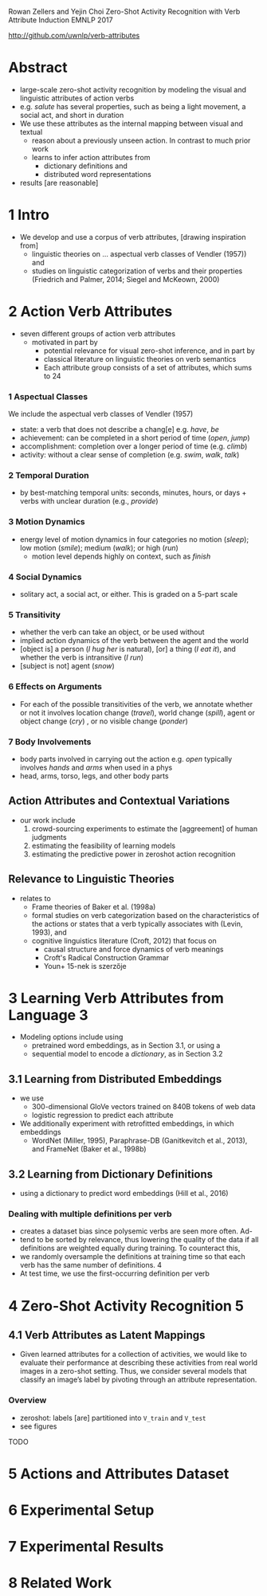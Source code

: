 Rowan Zellers and Yejin Choi
Zero-Shot Activity Recognition with Verb Attribute Induction
EMNLP 2017

http://github.com/uwnlp/verb-attributes

# Abstract

* large-scale zero-shot activity recognition
  by modeling the visual and linguistic attributes of action verbs
* e.g. _salute_ has several properties, such as being a
  light movement, a social act, and short in duration
* We use these attributes as the internal mapping between visual and textual
  * reason about a previously unseen action. In contrast to much prior work
  * learns to infer action attributes from
    * dictionary definitions and
    * distributed word representations
* results [are reasonable]

# 1 Intro

* We develop and use a corpus of verb attributes, [drawing inspiration from]
  * linguistic theories on ... aspectual verb classes of Vendler (1957)) and
  * studies on linguistic categorization of verbs and their properties
    (Friedrich and Palmer, 2014; Siegel and McKeown, 2000)

# 2 Action Verb Attributes

* seven different groups of action verb attributes
  * motivated in part by
    * potential relevance for visual zero-shot inference, and in part by
    * classical literature on linguistic theories on verb semantics
    * Each attribute group consists of a set of attributes, which sums to 24

### 1 Aspectual Classes

We include the aspectual verb classes of Vendler (1957)
* state: a verb that does not describe a chang[e] e.g. _have_, _be_
* achievement: can be completed in a short period of time (_open_, _jump_)
* accomplishment: completion over a longer period of time (e.g.  _climb_)
* activity: without a clear sense of completion (e.g. _swim_, _walk_, _talk_)

### 2 Temporal Duration

* by best-matching temporal units: seconds, minutes, hours, or days + verbs
  with unclear duration (e.g., _provide_)

### 3 Motion Dynamics

* energy level of motion dynamics in four categories
  no motion (_sleep_); low motion (_smile_); medium (_walk_); or high (_run_) 
  + motion level depends highly on context, such as _finish_

### 4 Social Dynamics

* solitary act, a social act, or either. This is graded on a 5-part scale

### 5 Transitivity

* whether the verb can take an object, or be used without
* implied action dynamics of the verb between the agent and the world
* [object is] a person (_I hug her_ is natural), [or] a thing (_I eat it_), and
  whether the verb is intransitive (_I run_)
* [subject is not] agent (_snow_)

### 6 Effects on Arguments

* For each of the possible transitivities of the verb, we annotate whether or
  not it involves location change (_travel_), world change (_spill_), agent or
  object change (_cry_) , or no visible change (_ponder_)

### 7 Body Involvements

* body parts involved in carrying out the action
  e.g. _open_ typically involves _hands_ and _arms_ when used in a phys
* head, arms, torso, legs, and other body parts

## Action Attributes and Contextual Variations

* our work include
  1. crowd-sourcing experiments to estimate the [aggreement] of human judgments
  2. estimating the feasibility of learning models
  3. estimating the predictive power in zeroshot action recognition

## Relevance to Linguistic Theories

* relates to
  * Frame theories of Baker et al. (1998a)
  * formal studies on verb categorization based on the characteristics of the
    actions or states that a verb typically associates with (Levin, 1993), and
  * cognitive linguistics literature (Croft, 2012) that focus on
    * causal structure and force dynamics of verb meanings
    * Croft's Radical Construction Grammar
    * Youn+ 15-nek is szerzője

# 3 Learning Verb Attributes from Language 3

* Modeling options include using 
  * pretrained word embeddings, as in Section 3.1, or using a 
  * sequential model to encode a _dictionary_, as in Section 3.2

## 3.1 Learning from Distributed Embeddings

* we use 
  * 300-dimensional GloVe vectors trained on 840B tokens of web data
  * logistic regression to predict each attribute
* We additionally experiment with retrofitted embeddings, in which embeddings
  * WordNet (Miller, 1995), Paraphrase-DB (Ganitkevitch et al., 2013), and
    FrameNet (Baker et al., 1998b)

## 3.2 Learning from Dictionary Definitions

* using a dictionary to predict word embeddings (Hill et al., 2016)

### Dealing with multiple definitions per verb

* creates a dataset bias since polysemic verbs are seen more often. Ad-
* tend to be sorted by relevance, thus lowering the quality of the data if all
  definitions are weighted equally during training. To counteract this, 
* we randomly oversample the definitions at training time so that 
  each verb has the same number of definitions. 4 
* At test time, we use the first-occurring definition per verb

# 4 Zero-Shot Activity Recognition 5

## 4.1 Verb Attributes as Latent Mappings

* Given learned attributes for a collection of activities, we would like to
  evaluate their performance at describing these activities from real world
  images in a zero-shot setting. Thus, we consider several models that classify
  an image’s label by pivoting through an attribute representation.

### Overview 

* zeroshot: labels [are] partitioned into `V_train` and `V_test`
* see figures

TODO

# 5 Actions and Attributes Dataset

# 6 Experimental Setup

# 7 Experimental Results

# 8 Related Work
